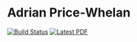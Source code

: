 # Adrian Price-Whelan

[![Build Status](https://github.com/adrn/resume/actions/workflows/build.yml/badge.svg)](https://github.com/adrn/resume/actions/workflows/build.yml)
[![Latest PDF](https://img.shields.io/badge/PDF-latest-orange.svg)](http://adrian.pw/resume/PriceWhelan-resume.pdf)